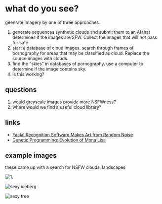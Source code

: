 # what do you see?
geenrate imagery by one of three approaches.

1. generate sequences synthetic clouds and submit them to an AI that determines if the images are SFW. Collect the images that will not pass for safe
2. start a database of cloud images. search through frames of pornography for areas that may be classified as cloud. Replace the source images with clouds. 
3. find the "skies" in databases of pornography. use a computer to determine if the image contains sky. 
4. is this working?


## questions
1. would greyscale images provide more NSFWness?
2. where would we find a useful cloud library?


## links
 - [Facial Recognition Software Makes Art from Random Noise](http://www.smithsonianmag.com/smart-news/facial-recognition-software-makes-art-from-random-noise-15280755/)
 - [Genetic Programming: Evolution of Mona Lisa](https://rogerjohansson.blog/2008/12/07/genetic-programming-evolution-of-mona-lisa/)


## example images

these came up with a search for NSFW clouds, landscapes

![1.](https://www.evernote.com/l/ADOve536ZJpEMKuy_dTWZcGUOCqylbUlBXQB/image.png)

![sexy iceberg](http://i.imgur.com/iftQkfQ.jpg)

![sexy tree](https://s-media-cache-ak0.pinimg.com/564x/0f/c6/af/0fc6af791ae7e2dd483ebc271efa4a05.jpg)
